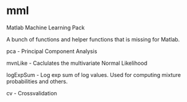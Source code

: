 mml
===

Matlab Machine Learning Pack

A bunch of functions and helper functions that is missing for Matlab.

pca - Principal Component Analysis

mvnLike - Caclulates the multivariate Normal Likelihood

logExpSum - Log exp sum of log values. Used for computing mixture probabilities and others.

cv - Crossvalidation
